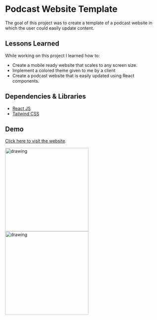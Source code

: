 # Podcast Website Template

The goal of this project was to create a template of a podcast website in which the user could easily update content. 

## Lessons Learned

While working on this project I learned how to:

* Create a mobile ready website that scales to any screen size. 
* Implement a colored theme given to me by a client
* Create a podcast website that is easily updated using React components.

## Dependencies & Libraries

* [React JS](https://reactjs.org/)
* [Tailwind CSS](https://tailwindcss.com/)

## Demo

[Click here to visit the website](https://the-african-block.vercel.app/).

<img src="https://github.com/ytraiba/TheAfricanBlock/blob/main/thumbnail.png" alt="drawing" style="height:270px;"/> <img src="https://github.com/ytraiba/TheAfricanBlock/blob/main/thumbnail2.png" alt="drawing" style="height:270px;"/>
